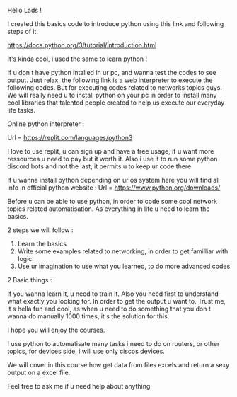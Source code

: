 Hello Lads !

I created this basics code to introduce python using this link and following steps of it.

https://docs.python.org/3/tutorial/introduction.html

It's kinda cool, i used the same to learn python !

If u don t have python intalled in ur pc, and wanna test the codes to see output. Just relax, the following link is a web interpreter to execute the following codes. But for executing codes related to networks topics guys. We will really need u to install python on your pc in order to install many cool libraries that talented people created to help us execute our everyday life tasks.

Online python interpreter : 

Url = https://replit.com/languages/python3

I love to use replit, u can sign up and have a free usage, if u want more ressources u need to pay but it worth it. Also i use it to run some python discord bots and not the last, it permits u to keep ur code there.

If u wanna install python depending on ur os system here you will find all info in official python website :
Url = https://www.python.org/downloads/

Before u can be able to use python, in order to code some cool network topics related automatisation. As everything in life u need to learn the basics.

2 steps we will follow :
1) Learn the basics
2) Write some examples related to networking, in order to get familliar with logic.
3) Use ur imagination to use what you learned, to do more advanced codes

2 Basic things :

If you wanna learn it, u need to train it. Also you need first to understand what exactly you looking for. In order to get the output u want to.
Trust me, it s hella fun and cool, as when u need to do something that you don t wanna do manually 1000 times, it s the solution for this.

I hope you will enjoy the courses.

I use python to automatisate many tasks i need to do on routers, or other topics, for devices side, i will use only ciscos devices.

We will cover in this course how get data from files excels and return a sexy output on a excel file. 

Feel free to ask me if u need help about anything
